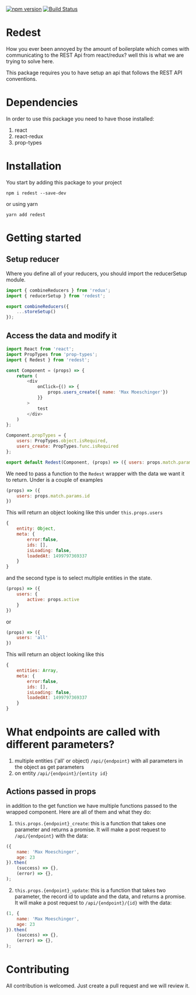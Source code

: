 [![npm version](https://badge.fury.io/js/redest.svg)](https://badge.fury.io/js/redest)
[![Build Status](https://travis-ci.org/maxmoeschinger/redest.svg?branch=master)](https://travis-ci.org/maxmoeschinger/redest)
# Redest
How you ever been annoyed by the amount of boilerplate which comes with communicating to 
the REST Api from react/redux? well this is what we are trying to solve here. 

This package requires you to have setup an api that follows the REST API conventions.

# Dependencies
In order to use this package you need to have those installed:
1. react
2. react-redux
3. prop-types

# Installation
You start by adding this package to your project
```
npm i redest --save-dev
```
or using yarn
```
yarn add redest
```

# Getting started
## Setup reducer
Where you define all of your reducers, you should import the reducerSetup module.

```javascript
import { combineReducers } from 'redux';
import { reducerSetup } from 'redest';

export combineReducers({
    ...storeSetup()
});
```

## Access the data and modify it
```javascript
import React from 'react';
import PropTypes from 'prop-types';
import { Redest } from 'redest';

const Component = (props) => {
    return (
        <div 
            onClick={() => {
                props.users_create({ name: 'Max Moeschinger'})
            }}
        >
            test
        </div>
    )
};

Component.propTypes = {
    users: PropTypes.object.isRequired,
    users_create: PropTypes.func.isRequired
};

export default Redest(Component, (props) => ({ users: props.match.params.id}));
```

We need to pass a function to the `Redest` wrapper with the data we want it to return. Under is a couple of examples

```javascript
(props) => ({
    users: props.match.params.id
})
```
This will return an object looking like this under `this.props.users`
```javascript
{
    entity: Object, 
    meta: {
        error:false,
        ids: [],
        isLoading: false,
        loadedAt: 1499797369337
    }
}
```

and the second type is to select multiple entities in the state.
```javascript
(props) => ({
    users: {
        active: props.active
    }
})
```
or 
```javascript
(props) => ({
    users: 'all'
})
```
This will return an object looking like this
```javascript
{
    entities: Array, 
    meta: {
        error:false,
        ids: [],
        isLoading: false,
        loadedAt: 1499797369337
    }
}
```

# What endpoints are called with different parameters?
1. multiple entities ('all' or object) `/api/{endpoint}` with all parameters in the object as get parameters
2. on entity `/api/{endpoint}/{entity id}`

## Actions passed in props
in addition to the get function we have multiple functions passed to the wrapped component. Here are all of them and what they do:
1. `this.props.{endpoint}_create`: this is a function that takes one parameter and returns a promise. It will make a post request to `/api/{endpoint}` with the data:
```javascript
({
    name: 'Max Moeschinger',
    age: 23
}).then(
    (success) => {},
    (error) => {},
);
```
2. `this.props.{endpoint}_update`: this is a function that takes two parameter, the record id to update and the data, and returns a promise. It will make a post request to `/api/{endpoint}/{id}` with the data:
```javascript
(1, {
    name: 'Max Moeschinger',
    age: 23
}).then(
    (success) => {},
    (error) => {},
);
```


# Contributing
All contribution is welcomed. Just create a pull request and we will review it.
